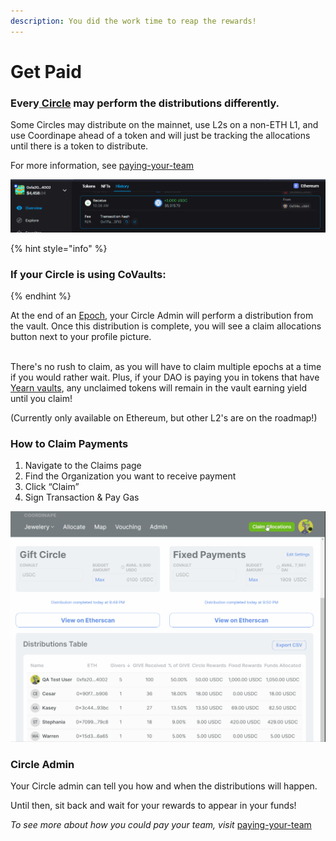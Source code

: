 ```yaml
---
description: You did the work time to reap the rewards!
---
```


# Get Paid

### Every[ Circle](../../circles/) may perform the distributions differently.

Some Circles may distribute on the mainnet, use L2s on a non-ETH L1, and use Coordinape ahead of a token and will just be tracking the allocations until there is a token to distribute.

For more information, see [paying-your-team](../../compensation/paying-your-team/ "mention")

![S/O to Zerion for the awesome transaction history!](<../../../.gitbook/assets/image (45).png>)

{% hint style="info" %}
### If your Circle is using CoVaults:
{% endhint %}

At the end of an [Epoch](../../epochs/), your Circle Admin will perform a distribution from the vault. Once this distribution is complete, you will see a claim allocations button next to your profile picture.&#x20;

\
There's no rush to claim, as you will have to claim multiple epochs at a time if you would rather wait. Plus, if your DAO is paying you in tokens that have [Yearn vaults](https://yearn.finance/vaults), any unclaimed tokens will remain in the vault earning yield until you claim!&#x20;

(Currently only available on Ethereum, but other L2's are on the roadmap!)

### How to Claim Payments

1. Navigate to the Claims page
2. Find the Organization you want to receive payment
3. Click “Claim”
4. Sign Transaction & Pay Gas

![Clicking on the Claim Allocations button will show your funds available to claim. ](<../../../.gitbook/assets/Claime Allocations.gif>)

### Circle Admin

Your Circle admin can tell you how and when the distributions will happen.

Until then, sit back and wait for your rewards to appear in your funds!

_To see more about how you could pay your team, visit_ [paying-your-team](../../compensation/paying-your-team/ "mention")
